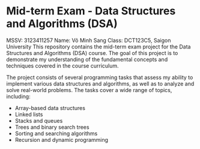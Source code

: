 # Mid-term Exam - Data Structures and Algorithms (DSA)
MSSV: 3123411257
Name: Võ Minh Sang
Class: DCT123C5, Saigon University
This repository contains the mid-term exam project for the Data Structures and Algorithms (DSA) course. The goal of this project is to demonstrate my understanding of the fundamental concepts and techniques covered in the course curriculum.

The project consists of several programming tasks that assess my ability to implement various data structures and algorithms, as well as to analyze and solve real-world problems. The tasks cover a wide range of topics, including:
- Array-based data structures
- Linked lists
- Stacks and queues
- Trees and binary search trees
- Sorting and searching algorithms
- Recursion and dynamic programming
